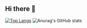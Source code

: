## Hi there 👋

<!--
**WJPark930/WJPark930** is a ✨ _special_ ✨ repository because its `README.md` (this file) appears on your GitHub profile.

Here are some ideas to get you started:

- 🔭 I’m currently working on ...
- 🌱 I’m currently learning ...
- 👯 I’m looking to collaborate on ...
- 🤔 I’m looking for help with ...
- 💬 Ask me about ...
- 📫 How to reach me: ...
- 😄 Pronouns: ...
- ⚡ Fun fact: ...
-->

[![Top Langs](https://github-readme-stats.vercel.app/api/top-langs/?username=WJPark930)](https://github.com/anuraghazra/github-readme-stats)
![Anurag's GitHub stats](https://github-readme-stats.vercel.app/api?username=WJPark930&hide=contribs,prs&show_icons=true&theme=graywhite)


